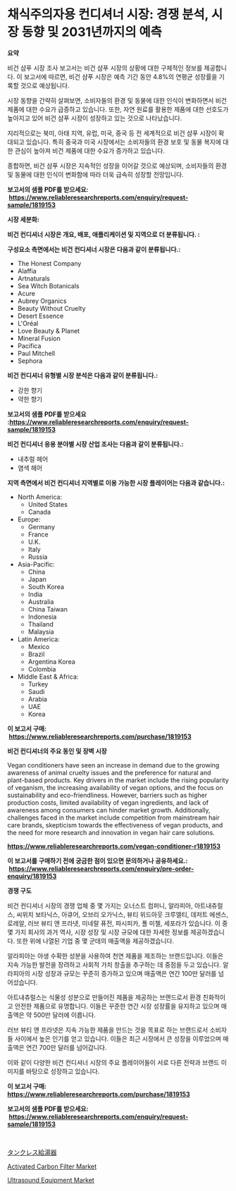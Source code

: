 <p><h1>채식주의자용 컨디셔너 시장: 경쟁 분석, 시장 동향 및 2031년까지의 예측</h1></p><p><strong>요약</strong></p>
<p><p>비건 샴푸 시장 조사 보고서는 비건 샴푸 시장의 상황에 대한 구체적인 정보를 제공합니다. 이 보고서에 따르면, 비건 샴푸 시장은 예측 기간 동안 4.8%의 연평균 성장률을 기록할 것으로 예상됩니다.</p><p>시장 동향을 간략히 살펴보면, 소비자들의 환경 및 동물에 대한 인식이 변화하면서 비건 제품에 대한 수요가 급증하고 있습니다. 또한, 자연 원료를 활용한 제품에 대한 선호도가 높아지고 있어 비건 샴푸 시장이 성장하고 있는 것으로 나타났습니다.</p><p>지리적으로는 북미, 아태 지역, 유럽, 미국, 중국 등 전 세계적으로 비건 샴푸 시장이 확대되고 있습니다. 특히 중국과 미국 시장에서는 소비자들의 환경 보호 및 동물 복지에 대한 관심이 높아져 비건 제품에 대한 수요가 증가하고 있습니다.</p><p>종합하면, 비건 샴푸 시장은 지속적인 성장을 이어갈 것으로 예상되며, 소비자들의 환경 및 동물에 대한 인식이 변화함에 따라 더욱 급속히 성장할 전망입니다.</p></p>
<p><strong>보고서의 샘플 PDF를 받으세요: &nbsp;<a href="https://www.reliableresearchreports.com/enquiry/request-sample/1819153">https://www.reliableresearchreports.com/enquiry/request-sample/1819153</a></strong></p>
<p><strong>시장 세분화:</strong></p>
<p><strong> 비건 컨디셔너 시장은 개요, 배포, 애플리케이션 및 지역으로 더 분류됩니다. :</strong></p>
<p><strong>구성요소 측면에서는 비건 컨디셔너 시장은 다음과 같이 분류됩니다.:</strong></p>
<p><ul><li>The Honest Company</li><li>Alaffia</li><li>Artnaturals</li><li>Sea Witch Botanicals</li><li>Acure</li><li>Aubrey Organics</li><li>Beauty Without Cruelty</li><li>Desert Essence</li><li>L'Oréal</li><li>Love Beauty & Planet</li><li>Mineral Fusion</li><li>Pacifica</li><li>Paul Mitchell</li><li>Sephora</li></ul></p>
<p><strong> 비건 컨디셔너 유형별 시장 분석은 다음과 같이 분류됩니다.:</strong></p>
<p><ul><li>강한 향기</li><li>약한 향기</li></ul></p>
<p><strong>보고서의 샘플 PDF를 받으세요 :<a href="https://www.reliableresearchreports.com/enquiry/request-sample/1819153">https://www.reliableresearchreports.com/enquiry/request-sample/1819153</a></strong></p>
<p><strong> 비건 컨디셔너 응용 분야별 시장 산업 조사는 다음과 같이 분류됩니다.:</strong></p>
<p><ul><li>내추럴 헤어</li><li>염색 헤어</li></ul></p>
<p><strong>지역 측면에서 비건 컨디셔너 지역별로 이용 가능한 시장 플레이어는 다음과 같습니다.:</strong></p>
<p><ul>
    <li>
        North America:
        <ul>
            <li>United States</li>
            <li>Canada</li>
        </ul>
    </li>
    <li>
        Europe:
        <ul>
            <li>Germany</li>
            <li>France</li>
            <li>U.K.</li>
            <li>Italy</li>
            <li>Russia</li>
        </ul>
    </li>
    <li>
        Asia-Pacific:
        <ul>
            <li>China</li>
            <li>Japan</li>
            <li>South Korea</li>
            <li>India</li>
            <li>Australia</li>
            <li>China Taiwan</li>
            <li>Indonesia</li>
            <li>Thailand</li>
            <li>Malaysia</li>
        </ul>
    </li>
    <li>
        Latin America:
        <ul>
            <li>Mexico</li>
            <li>Brazil</li>
            <li>Argentina Korea</li>
            <li>Colombia</li>
        </ul>
    </li>
    <li>
        Middle East & Africa:
        <ul>
            <li>Turkey</li>
            <li>Saudi</li>
            <li>Arabia</li>
            <li>UAE</li>
            <li>Korea</li>
        </ul>
    </li>
    </ul></p>
<p><strong>이 보고서 구매: &nbsp;<a href="https://www.reliableresearchreports.com/purchase/1819153">https://www.reliableresearchreports.com/purchase/1819153</a></strong></p>
<p><strong>비건 컨디셔너의 주요 동인 및 장벽 시장</strong></p>
<p><p>Vegan conditioners have seen an increase in demand due to the growing awareness of animal cruelty issues and the preference for natural and plant-based products. Key drivers in the market include the rising popularity of veganism, the increasing availability of vegan options, and the focus on sustainability and eco-friendliness. However, barriers such as higher production costs, limited availability of vegan ingredients, and lack of awareness among consumers can hinder market growth. Additionally, challenges faced in the market include competition from mainstream hair care brands, skepticism towards the effectiveness of vegan products, and the need for more research and innovation in vegan hair care solutions.</p></p>
<p><strong><a href="https://www.reliableresearchreports.com/vegan-conditioner-r1819153">https://www.reliableresearchreports.com/vegan-conditioner-r1819153</a></strong></p>
<p><strong>이 보고서를 구매하기 전에 궁금한 점이 있으면 문의하거나 공유하세요.: &nbsp;<a href="https://www.reliableresearchreports.com/enquiry/pre-order-enquiry/1819153">https://www.reliableresearchreports.com/enquiry/pre-order-enquiry/1819153</a></strong></p>
<p><strong>경쟁 구도</strong></p>
<p><p>비건 컨디셔너 시장의 경쟁 업체 중 몇 가지는 오너스트 컴퍼니, 알라피아, 아트내츄럴스, 씨위치 보타닉스, 아큐어, 오브리 오가닉스, 뷰티 위드아웃 크루엘티, 데저트 에센스, 로레알, 러브 뷰티 앤 프라넷, 미네랄 퓨전, 파시피카, 폴 미첼, 세포라가 있습니다. 이 중 몇 가지 회사의 과거 역사, 시장 성장 및 시장 규모에 대한 자세한 정보를 제공하겠습니다. 또한 위에 나열된 기업 중 몇 군데의 매출액을 제공하겠습니다.</p><p>알라피아는 야생 수확한 성분을 사용하여 천연 제품을 제조하는 브랜드입니다. 이들은 지속 가능한 발전을 장려하고 사회적 가치 창출을 추구하는 데 중점을 두고 있습니다. 알라피아의 시장 성장과 규모는 꾸준히 증가하고 있으며 매출액은 연간 100만 달러를 넘어섰습니다.</p><p>아트내츄럴스는 식물성 성분으로 만들어진 제품을 제공하는 브랜드로서 환경 친화적이고 안전한 제품으로 유명합니다. 이들은 꾸준한 연간 시장 성장률을 유지하고 있으며 매출액은 약 500만 달러에 이릅니다.</p><p>러브 뷰티 앤 프라넷은 지속 가능한 제품을 만드는 것을 목표로 하는 브랜드로서 소비자들 사이에서 높은 인기를 얻고 있습니다. 이들은 최근 시장에서 큰 성장을 이루었으며 매출액은 연간 700만 달러를 넘어갑니다.</p><p>이와 같이 다양한 비건 컨디셔너 시장의 주요 플레이어들이 서로 다른 전략과 브랜드 이미지를 바탕으로 성장하고 있습니다.</p></p>
<p><strong>이 보고서 구매: &nbsp; <a href="https://www.reliableresearchreports.com/purchase/1819153">https://www.reliableresearchreports.com/purchase/1819153</a></strong></p>
<p><strong>보고서의 샘플 PDF를 받으세요: &nbsp;<a href="https://www.reliableresearchreports.com/enquiry/request-sample/1819153">https://www.reliableresearchreports.com/enquiry/request-sample/1819153</a></strong><strong></strong></p>
<p>&nbsp;</p>
<p><p><a href="https://github.com/one-cool-chick/Market-Research-Report-List-1/blob/main/148890632382.md">タンクレス給湯器</a></p><p><a href="https://github.com/changoleonlaverguenzanoexiste/Market-Research-Report-List-3/blob/main/activated-carbon-filter-market.md">Activated Carbon Filter Market</a></p><p><a href="https://github.com/dimitrishawkinswaynenp91rgz/Market-Research-Report-List-2/blob/main/ultrasound-equipment-market.md">Ultrasound Equipment Market</a></p></p>